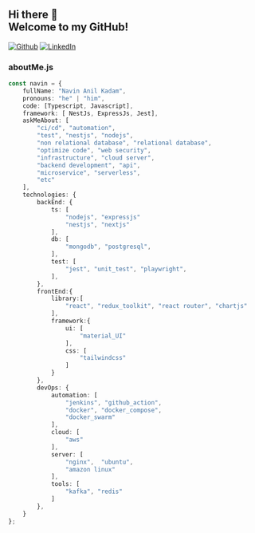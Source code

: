 ## Hi there 👋 <br> Welcome to my GitHub! 

[![Github][github-shield]][author-github]
[![LinkedIn][linkedin-shield]][author-linkedin]

### aboutMe.js

```typescript
const navin = {
    fullName: "Navin Anil Kadam",
    pronouns: "he" | "him",
    code: [Typescript, Javascript],
    framework: [ NestJs, ExpressJs, Jest],
    askMeAbout: [
        "ci/cd", "automation", 
        "test", "nestjs", "nodejs",
        "non relational database", "relational database",
        "optimize code", "web security", 
        "infrastructure", "cloud server", 
        "backend development", "api",
        "microservice", "serverless",
        "etc"
    ],
    technologies: {
        backEnd: {
            ts: [
                "nodejs", "expressjs"
                "nestjs", "nextjs"
            ],
            db: [
                "mongodb", "postgresql",
            ],
            test: [
                "jest", "unit_test", "playwright",
            ],
        },
        frontEnd:{
            library:[
                "react", "redux_toolkit", "react router", "chartjs"
            ],
            framework:{
                ui: [
                    "material_UI"
                ],
                css: [
                    "tailwindcss"
                ]
            }
        },
        devOps: {
            automation: [
                "jenkins", "github_action",
                "docker", "docker_compose",
                "docker_swarm"
            ],
            cloud: [
                "aws"
            ],
            server: [
                "nginx",  "ubuntu",
                "amazon linux"
            ],
            tools: [
                "kafka", "redis"
            ]
        },
    }
};
```

[github-shield]: https://img.shields.io/badge/GitHub-100000?style=for-the-badge&logo=github&logoColor=white
[linkedin-shield]: https://img.shields.io/badge/LinkedIn-0077B5?style=for-the-badge&logo=linkedin&logoColor=white

[author-linkedin]: https://linkedin.com/in/navin-kadam/
[author-email]: mailto:nk.navinkadam@gmail.com
[author-github]: https://github.com/navinkadam

